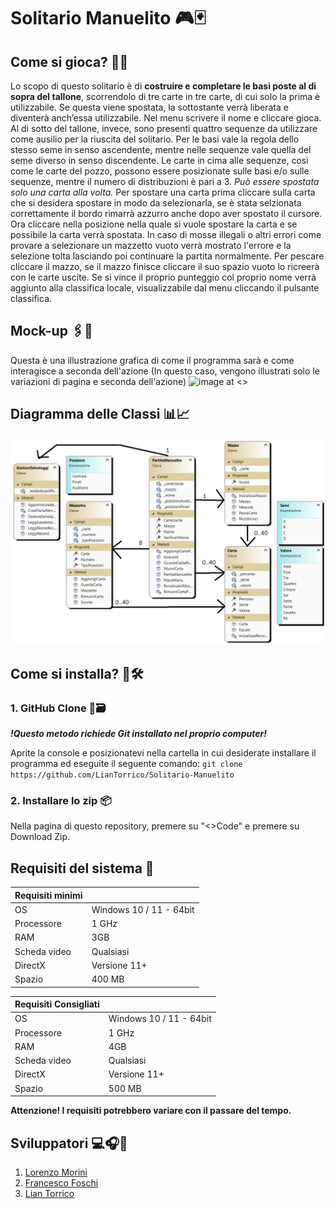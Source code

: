 # **Solitario Manuelito** 🎮🃏
##  **Come si gioca?** 🎲🤔
Lo scopo di questo solitario è di **costruire e completare le basi poste al di sopra del tallone**, scorrendolo di tre carte in tre carte, di cui solo la prima è utilizzabile. Se questa viene spostata, la sottostante verrà liberata e diventerà anch’essa utilizzabile. 
Nel menu scrivere il nome e cliccare gioca.
Al di sotto del tallone, invece, sono presenti quattro sequenze da utilizzare come ausilio per la riuscita del solitario. 
Per le basi vale la regola dello stesso seme in senso ascendente, mentre nelle sequenze vale quella del seme diverso in senso discendente. 
Le carte in cima alle sequenze, così come le carte del pozzo, possono essere posizionate sulle basi e/o sulle sequenze, mentre il numero di distribuzioni è pari a 3. 
*Può essere spostata solo una carta alla volta.*
Per spostare una carta prima cliccare sulla carta che si desidera spostare in modo da selezionarla, se è stata selzionata correttamente il bordo rimarrà azzurro anche dopo aver spostato il cursore.
Ora cliccare nella posizione nella quale si vuole spostare la carta e se possibile la carta verrà spostata.
In caso di mosse illegali o altri errori come provare a selezionare un mazzetto vuoto verrà mostrato l'errore e la selezione tolta lasciando poi continuare la partita normalmente.
Per pescare cliccare il mazzo, se il mazzo finisce cliccare il suo spazio vuoto lo ricreerà con le carte uscite.
Se si vince il proprio punteggio col proprio nome verrà aggiunto alla classifica locale, visualizzabile dal menu cliccando il pulsante classifica.
## **Mock-up** 🖇️🎨
Questa è una illustrazione grafica di come il programma sarà e come interagisce a seconda dell'azione (In questo caso, vengono illustrati solo le variazioni di pagina e seconda dell'azione)
![image at <>](Mockup.png)

## **Diagramma delle Classi** 📊📈
![image at <>](DiagrammaClassi.png)
## Come si installa? 🧰🛠️
### 1. GitHub Clone 🤖🗃️
***!Questo metodo richiede Git installato nel proprio computer!***

Aprite la console e posizionatevi nella cartella in cui desiderate installare il programma ed eseguite il seguente comando: `git clone https://github.com/LianTorrico/Solitario-Manuelito`
### 2. Installare lo zip 📦
Nella pagina di questo repository, premere su "<>Code" e premere su Download Zip.

## Requisiti del sistema 📑

 | Requisiti minimi |             |
|-------------------|-------------|
| OS | Windows 10 / 11 - 64bit |
| Processore | 1 GHz |
| RAM | 3GB |
| Scheda video | Qualsiasi |
| DirectX | Versione 11+ |
| Spazio |	400 MB |

 | Requisiti Consigliati |             |
|-------------------|-------------|
| OS | Windows 10 / 11 - 64bit |
| Processore | 1 GHz |
| RAM | 4GB |
| Scheda video | Qualsiasi |
| DirectX | Versione 11+ |
| Spazio |	500 MB |

**Attenzione! I requisiti potrebbero variare con il passare del tempo.**



## **Sviluppatori** 💻🎧📱
1. [Lorenzo Morini](https://github.com/MoroQuack)
2. [Francesco Foschi](https://github.com/supersayan1)
3. [Lian Torrico](https://github.com/LianTorrico)


<!-- ALL-CONTRIBUTORS-LIST:START - Do not remove or modify this section -->
<!-- prettier-ignore-start -->
<!-- markdownlint-disable -->
<!-- markdownlint-restore -->
<!-- prettier-ignore-end -->

<!-- ALL-CONTRIBUTORS-LIST:END -->
